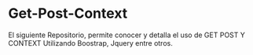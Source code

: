 # Get-Post-Context


El siguiente Repositorio, permite conocer y detalla el uso de GET POST Y CONTEXT
Utilizando Boostrap, Jquery entre otros.
